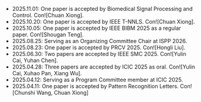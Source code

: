 - 2025.11.01: One paper is accepted by Biomedical Signal Processing and Control. Con![Chuan Xiong].
- 2025.10.20: One paper is accepted by IEEE T-NNLS. Con![Chuan Xiong].
- 2025.10.05: One paper is accepted by IEEE BIBM 2025 as a regular paper. Con![Shougan Teng].
- 2025.08.25: Serving as an Organizing Committee Chair at ISPP 2026.
- 2025.08.23: One paper is accepted by PRCV 2025. Con![Hongli Liu].
- 2025.06.30: Two papers are accepted by IEEE SMC 2025. Con![Yulin Cai, Yuhan Chen].
- 2025.04.28: Three papers are accepted by ICIC 2025 as oral. Con![Yulin Cai, Xuhao Pan, Xiang Wu].
- 2025.04.12: Serving as a Program Committee member at ICIC 2025.
- 2025.04.11: One paper is accepted by Pattern Recognition Letters. Con![Chunshi Wang, Chuan Xiong]
